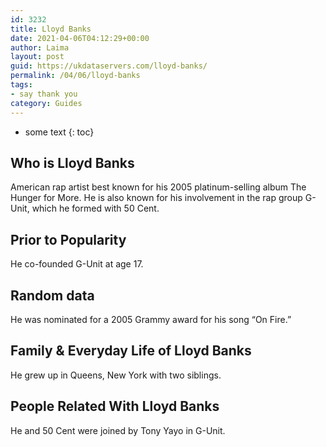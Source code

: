 ```yaml
---
id: 3232
title: Lloyd Banks
date: 2021-04-06T04:12:29+00:00
author: Laima
layout: post
guid: https://ukdataservers.com/lloyd-banks/
permalink: /04/06/lloyd-banks
tags:
- say thank you
category: Guides
---
```


* some text
{: toc}


## Who is Lloyd Banks
                  
                  
                  
American rap artist best known for his 2005 platinum-selling album The Hunger for More. He is also known for his involvement in the rap group G-Unit, which he formed with 50 Cent.
                  
              
            
              
            
                
                
                
## Prior to Popularity
                  
                  
                  
He co-founded G-Unit at age 17.
                  
              
            
              
            
                
                
                
## Random data
                  
                  
                  
He was nominated for a 2005 Grammy award for his song &#8220;On Fire.&#8221;
                  
              
            
              
            
                
                
                
## Family & Everyday Life of Lloyd Banks
                  
                  
                  
He grew up in Queens, New York with two siblings.
                  
              
            
              
            
                
                
                
## People Related With Lloyd Banks
                  
                  
                  
He and 50 Cent were joined by Tony Yayo in G-Unit.
                  
              
            
              
            
                
              
            
              
              
            
            
              
            
          
          
          